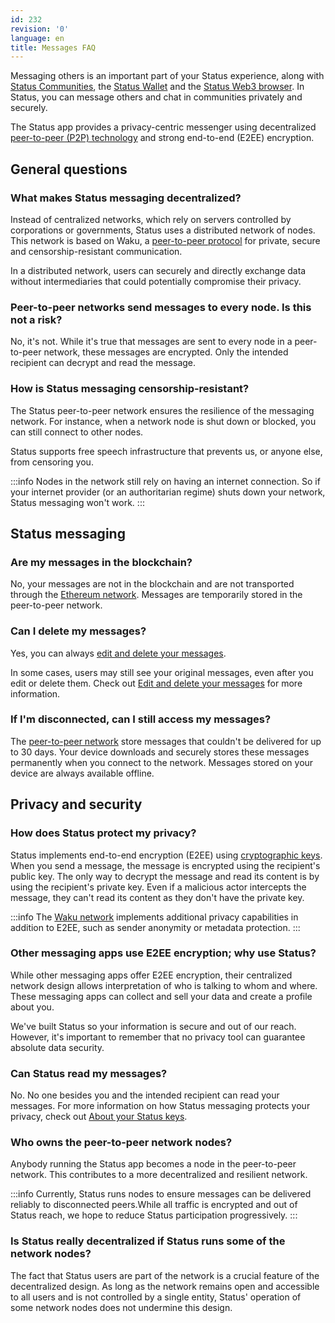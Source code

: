 ```yaml
---
id: 232
revision: '0'
language: en
title: Messages FAQ
---
```


Messaging others is an important part of your Status experience, along with [Status Communities](../status-communities/how-to-use-communities-your-quick-start-guide), the [Status Wallet](../status-wallet/status-wallet-your-quick-start-guide) and the [Status Web3 browser](./how-to-use-status-browser-your-quick-start-guide). In Status, you can message others and chat in communities privately and securely.

The Status app provides a privacy-centric messenger using decentralized [peer-to-peer (P2P) technology](./about-status-messages) and strong end-to-end (E2EE) encryption.

## General questions

### What makes Status messaging decentralized?

Instead of centralized networks, which rely on servers controlled by corporations or governments, Status uses a distributed network of nodes. This network is based on Waku, a [peer-to-peer protocol](./about-status-messages) for private, secure and censorship-resistant communication.

In a distributed network, users can securely and directly exchange data without intermediaries that could potentially compromise their privacy.

### Peer-to-peer networks send messages to every node. Is this not a risk?

No, it's not. While it's true that messages are sent to every node in a peer-to-peer network, these messages are encrypted. Only the intended recipient can decrypt and read the message.

### How is Status messaging censorship-resistant?

The Status peer-to-peer network ensures the resilience of the messaging network. For instance, when a network node is shut down or blocked, you can still connect to other nodes.

Status supports free speech infrastructure that prevents us, or anyone else, from censoring you.

:::info
Nodes in the network still rely on having an internet connection. So if your internet provider (or an authoritarian regime) shuts down your network, Status messaging won't work.
:::

## Status messaging

### Are my messages in the blockchain?

No, your messages are not in the blockchain and are not transported through the [Ethereum network](../getting-started/about-the-ethereum-blockchain). Messages are temporarily stored in the peer-to-peer network.

### Can I delete my messages?

Yes, you can always [edit and delete your messages](./edit-and-delete-your-messages).

In some cases, users may still see your original messages, even after you edit or delete them. Check out [Edit and delete your messages](./edit-and-delete-your-messages) for more information.

### If I'm disconnected, can I still access my messages?

The [peer-to-peer network](./about-status-messages) store messages that couldn't be delivered for up to 30 days. Your device downloads and securely stores these messages permanently when you connect to the network. Messages stored on your device are always available offline.

## Privacy and security

### How does Status protect my privacy?

Status implements end-to-end encryption (E2EE) using [cryptographic keys](../your-profile-and-preferences/understand-your-status-keys-and-recovery-phrase). When you send a message, the message is encrypted using the recipient's public key. The only way to decrypt the message and read its content is by using the recipient's private key. Even if a malicious actor intercepts the message, they can't read its content as they don't have the private key.

:::info
The [Waku network](https://waku.org/) implements additional privacy capabilities in addition to E2EE, such as sender anonymity or metadata protection.
:::

### Other messaging apps use E2EE encryption; why use Status?

While other messaging apps offer E2EE encryption, their centralized network design allows interpretation of who is talking to whom and where. These messaging apps can collect and sell your data and create a profile about you.

We've built Status so your information is secure and out of our reach. However, it's important to remember that no privacy tool can guarantee absolute data security.

### Can Status read my messages?

No. No one besides you and the intended recipient can read your messages. For more information on how Status messaging protects your privacy, check out [About your Status keys](../your-profile-and-preferences/understand-your-status-keys-and-recovery-phrase#about-status-keys).

### Who owns the peer-to-peer network nodes?

Anybody running the Status app becomes a node in the peer-to-peer network. This contributes to a more decentralized and resilient network.

:::info
Currently, Status runs nodes to ensure messages can be delivered reliably to disconnected peers.While all traffic is encrypted and out of Status reach, we hope to reduce Status participation progressively.
:::

### Is Status really decentralized if Status runs some of the network nodes?

The fact that Status users are part of the network is a crucial feature of the decentralized design. As long as the network remains open and accessible to all users and is not controlled by a single entity, Status' operation of some network nodes does not undermine this design.
